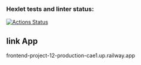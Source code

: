 ### Hexlet tests and linter status:
[![Actions Status](https://github.com/newzavod/frontend-project-12/workflows/hexlet-check/badge.svg)](https://github.com/newzavod/frontend-project-12/actions)

## link App
frontend-project-12-production-cae1.up.railway.app
